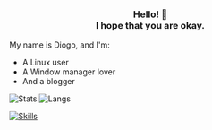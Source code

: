 <div>
<h3 style="text-align: center;">
  Hello! 👋 <br> I hope that you are okay.
</h3>
</div>

My name is Diogo, and I'm:
- A Linux user
- A Window manager lover
- And a blogger

![Stats](https://github-readme-stats.vercel.app/api?username=tukainpng&theme=gruvbox)
![Langs](https://github-readme-stats.vercel.app/api/top-langs/?username=tukainpng&hide=c,python&layout=compact&theme=gruvbox)

[![Skills](https://skillicons.dev/icons?i=html,css,git,linux,bash,neovim)](https://skillicons.dev)
